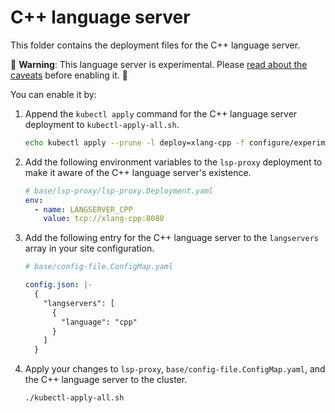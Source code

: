 # C++ language server

This folder contains the deployment files for the C++ language server.

🚨 **Warning**: This language server is experimental. Please [read about the caveats](https://about.sourcegraph.com/docs/code-intelligence/experimental-language-servers/#caveats-of-experimental-language-servers) before enabling it. 🚨

You can enable it by:

1. Append the `kubectl apply` command for the C++ language server deployment to `kubectl-apply-all.sh`.

   ```bash
   echo kubectl apply --prune -l deploy=xlang-cpp -f configure/experimental/cpp --recursive >> kubectl-apply-all.sh
   ```

1. Add the following environment variables to the `lsp-proxy` deployment to make it aware of the C++ language server's existence.

   ```yaml
   # base/lsp-proxy/lsp-proxy.Deployment.yaml
   env:
     - name: LANGSERVER_CPP
       value: tcp://xlang-cpp:8080
   ```

1. Add the following entry for the C++ language server to the `langservers` array in your site configuration.

   ```yaml
   # base/config-file.ConfigMap.yaml

   config.json: |-
     {
       "langservers": [
         {
           "language": "cpp"
         }
       ]
     }
   ```

1. Apply your changes to `lsp-proxy`, `base/config-file.ConfigMap.yaml`, and the C++ language server to the cluster.

   ```bash
   ./kubectl-apply-all.sh
   ```
